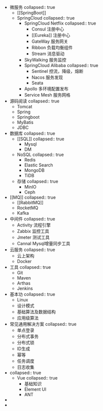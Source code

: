 - 微服务
  collapsed:: true
	- [[SpringBoot]]
	- SpringCloud
	  collapsed:: true
		- SpringCloud Netflix
		  collapsed:: true
			- Consul 注册中心
			- [[Eureka]] 注册中心
			- GateWay 服务网关
			- Ribbon 负载均衡组件
			- Stream 消息驱动
		- SkyWalking 服务监控
		- SpringCloud Alibaba
		  collapsed:: true
			- Sentinel 控流，降级，熔断
			- Nacos 服务发现
			- Seata
		- Apollo 多环境配置发布
		- Service Mesh 服务网格
- 源码阅读
  collapsed:: true
	- Tomcat
	- Spring
	- Springboot
	- MyBatis
	- JDBC
- 数据库
  collapsed:: true
	- [[SQL]]
	  collapsed:: true
		- Mysql
		- DM
	- NoSQL
	  collapsed:: true
		- Redis
		- Elastic Search
		- MongoDB
		- TiDB
	- 存储
	  collapsed:: true
		- MinIO
		- Ceph
- [[MQ]]
  collapsed:: true
	- [[RabbitMQ]]
	- RocketMQ
	- Kafka
- 中间件
  collapsed:: true
	- Activity 流程引擎
	- Zabbix  监控工具
	- Jmeter 测试工具
	- Cannal Mysql增量同步工具
- 云服务
  collapsed:: true
	- 云上架构
	- Docker
- 工具
  collapsed:: true
	- Git
	- Maven
	- Arthas
	- Jenkins
- 基本功
  collapsed:: true
	- Linux
	- 设计模式
	- 基础算法及数据结构
	- 应用级算法
- 常见通用解决⽅案
  collapsed:: true
	- 单点登录
	- 分布式事务
	- 分布式锁
	- ID生成
	- 幂等
	- 任务调度
	- 日志收集
- collapsed:: true
	- Vue
	  collapsed:: true
		- 基础知识
		- Element UI
		- ANT
-
-